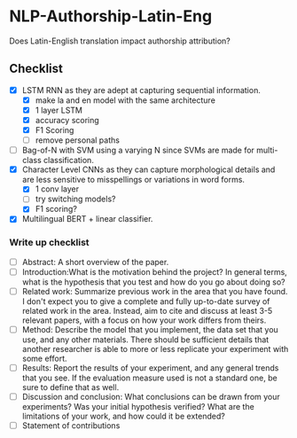 # NLP-Authorship-Latin-Eng
Does Latin-English translation impact authorship attribution?

## Checklist
-  [x] LSTM RNN as they are adept at capturing sequential information. 
    - [x] make la and en model with the same architecture
    - [x] 1 layer LSTM
    - [x] accuracy scoring
    - [x] F1 Scoring
    - [ ] remove personal paths
-  [ ] Bag-of-N with SVM using a varying N since SVMs are made for multi-class classification.
-  [x] Character Level CNNs as they can capture morphological details and are less sensitive to misspellings or variations in word forms.
    -  [x] 1 conv layer
    -  [ ] try switching models?
    -  [x] F1 scoring?
-  [x] Multilingual BERT + linear classifier.
### Write up checklist
- [ ] Abstract: A short overview of the paper.
- [ ] Introduction:What is the motivation behind the project? In general terms, what is the hypothesis that you test and how do you go about doing so?
- [ ] Related work: Summarize previous work in the area that you have found. I don't expect you to give a complete and fully up-to-date survey of related work in the area. Instead, aim to cite and discuss at least 3-5 relevant papers, with a focus on how your work differs from theirs.
- [ ] Method: Describe the model that you implement, the data set that you use, and any other materials. There should be sufficient details that another researcher is able to more or less replicate your experiment with some effort.
- [ ] Results: Report the results of your experiment, and any general trends that you see. If the evaluation measure used is not a standard one, be sure to define that as well.
- [ ] Discussion and conclusion: What conclusions can be drawn from your experiments? Was your initial hypothesis verified? What are the limitations of your work, and how could it be extended?
- [ ] Statement of contributions
